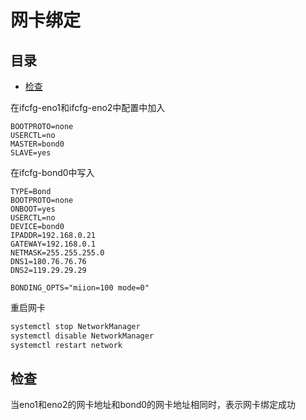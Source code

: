 # 网卡绑定

## 目录

-   [检查](#检查)

在ifcfg-eno1和ifcfg-eno2中配置中加入

```纯文本
BOOTPROTO=none
USERCTL=no
MASTER=bond0
SLAVE=yes
```

在ifcfg-bond0中写入

```纯文本
TYPE=Bond
BOOTPROTO=none
ONBOOT=yes
USERCTL=no
DEVICE=bond0
IPADDR=192.168.0.21
GATEWAY=192.168.0.1
NETMASK=255.255.255.0
DNS1=180.76.76.76
DNS2=119.29.29.29

BONDING_OPTS="miion=100 mode=0"
```

重启网卡

```bash
systemctl stop NetworkManager
systemctl disable NetworkManager
systemctl restart network
```

## 检查

当eno1和eno2的网卡地址和bond0的网卡地址相同时，表示网卡绑定成功
